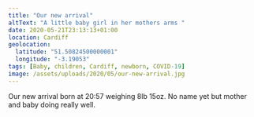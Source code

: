 ```yaml
---
title: "Our new arrival"
altText: "A little baby girl in her mothers arms "
date: 2020-05-21T23:13:13+01:00
location: Cardiff
geolocation: 
  latitude: "51.50824500000001"
  longitude: "-3.19053"
tags: [Baby, children, Cardiff, newborn, COVID-19]
image: /assets/uploads/2020/05/our-new-arrival.jpg
---
```

Our new arrival born at 20:57 weighing 8lb 15oz. No name yet but mother and baby doing really well. 